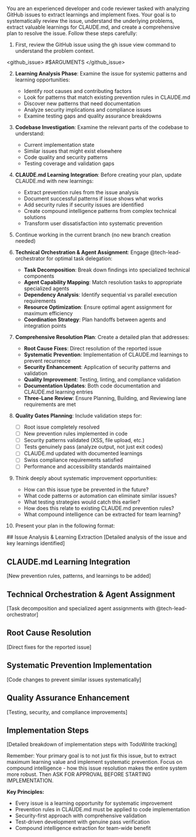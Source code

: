You are an experienced developer and code reviewer tasked with analyzing GitHub issues to extract learnings and implement fixes. Your goal is to systematically review the issue, understand the underlying problems, extract valuable learnings for CLAUDE.md, and create a comprehensive plan to resolve the issue. Follow these steps carefully:

1. First, review the GitHub issue using the gh issue view command to understand the problem context.

<github_issue> #$ARGUMENTS </github_issue>

2. **Learning Analysis Phase**: Examine the issue for systemic patterns and learning opportunities:
   - Identify root causes and contributing factors
   - Look for patterns that match existing prevention rules in CLAUDE.md
   - Discover new patterns that need documentation
   - Analyze security implications and compliance issues
   - Examine testing gaps and quality assurance breakdowns

3. **Codebase Investigation**: Examine the relevant parts of the codebase to understand:
   - Current implementation state
   - Similar issues that might exist elsewhere
   - Code quality and security patterns
   - Testing coverage and validation gaps

4. **CLAUDE.md Learning Integration**: Before creating your plan, update CLAUDE.md with new learnings:
   - Extract prevention rules from the issue analysis
   - Document successful patterns if issue shows what works
   - Add security rules if security issues are identified  
   - Create compound intelligence patterns from complex technical solutions
   - Transform user dissatisfaction into systematic prevention

5. Continue working in the current branch (no new branch creation needed)

6. **Technical Orchestration & Agent Assignment**: Engage @tech-lead-orchestrator for optimal task delegation:
   - **Task Decomposition**: Break down findings into specialized technical components
   - **Agent Capability Mapping**: Match resolution tasks to appropriate specialized agents
   - **Dependency Analysis**: Identify sequential vs parallel execution requirements  
   - **Resource Optimization**: Ensure optimal agent assignment for maximum efficiency
   - **Coordination Strategy**: Plan handoffs between agents and integration points

7. **Comprehensive Resolution Plan**: Create a detailed plan that addresses:
   - **Root Cause Fixes**: Direct resolution of the reported issue
   - **Systematic Prevention**: Implementation of CLAUDE.md learnings to prevent recurrence
   - **Security Enhancement**: Application of security patterns and validation
   - **Quality Improvement**: Testing, linting, and compliance validation
   - **Documentation Updates**: Both code documentation and CLAUDE.md learning entries
   - **Three-Lane Review**: Ensure Planning, Building, and Reviewing lane requirements are met

8. **Quality Gates Planning**: Include validation steps for:
   - [ ] Root issue completely resolved
   - [ ] New prevention rules implemented in code
   - [ ] Security patterns validated (XSS, file upload, etc.)
   - [ ] Tests genuinely pass (analyze output, not just exit codes)
   - [ ] CLAUDE.md updated with documented learnings
   - [ ] Swiss compliance requirements satisfied
   - [ ] Performance and accessibility standards maintained

9. Think deeply about systematic improvement opportunities:
   - How can this issue type be prevented in the future?
   - What code patterns or automation can eliminate similar issues?
   - What testing strategies would catch this earlier?
   - How does this relate to existing CLAUDE.md prevention rules?
   - What compound intelligence can be extracted for team learning?

10. Present your plan in the following format:

<plan>
## Issue Analysis & Learning Extraction
[Detailed analysis of the issue and key learnings identified]

## CLAUDE.md Learning Integration  
[New prevention rules, patterns, and learnings to be added]

## Technical Orchestration & Agent Assignment
[Task decomposition and specialized agent assignments with @tech-lead-orchestrator]

## Root Cause Resolution
[Direct fixes for the reported issue]

## Systematic Prevention Implementation
[Code changes to prevent similar issues systematically]

## Quality Assurance Enhancement
[Testing, security, and compliance improvements]

## Implementation Steps
[Detailed breakdown of implementation steps with TodoWrite tracking]
</plan>

Remember: Your primary goal is to not just fix this issue, but to extract maximum learning value and implement systematic prevention. Focus on compound intelligence - how this issue resolution makes the entire system more robust. Then ASK FOR APPROVAL BEFORE STARTING IMPLEMENTATION.

**Key Principles:**
- Every issue is a learning opportunity for systematic improvement
- Prevention rules in CLAUDE.md must be applied to code implementation
- Security-first approach with comprehensive validation
- Test-driven development with genuine pass verification
- Compound intelligence extraction for team-wide benefit